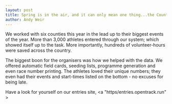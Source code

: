 ```yaml
---
layout: post
title: Spring is in the air, and it can only mean one thing...the County Championships
author: Andy Weir
---
```


We worked with six counties this year in the lead up to their biggest events of the year. More than 3,000 athletes entered through our system; which showed itself up to the task. More importantly, hundreds of volunteer-hours were saved across the country.

The biggest boon for the organisers was how we helped with the data. We offered automatic field cards, seeding lists, programme generation and even race number printing. The athletes loved their unique numbers; they even had their events and start-times listed on the bottom - no excuses for being late.

Have a look for yourself on our entries site, <a "https/entries.opentrack.run" > </a>
